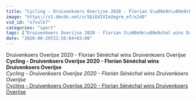 ```yaml
---
title: "Cycling - Druivenkoers Overijse 2020 - Florian S\u00e9n\u00e9chal wins Druivenkoers Overijse"
image: "https://s1.dmcdn.net/v/SQiEd1VIeUegrm_ef/x240"
vid_id: "x7vulk7"
categories: "sport"
tags: ["Druivenkoers Overijse 2020 - Florian S\u00e9n\u00e9chal wins Druivenkoers Overijse","florian senechal","deceuninck - quick step"]
date: "2020-08-29T22:56:04+03:00"
---
```

Druivenkoers Overijse 2020 - Florian Sénéchal wins Druivenkoers Overijse<br><b>Cycling - Druivenkoers Overijse 2020 - Florian Sénéchal wins Druivenkoers Overijse</b><br> <i>Cycling - Druivenkoers Overijse 2020 - Florian Sénéchal wins Druivenkoers Overijse</i><br> <u>Cycling - Druivenkoers Overijse 2020 - Florian Sénéchal wins Druivenkoers Overijse</u>

